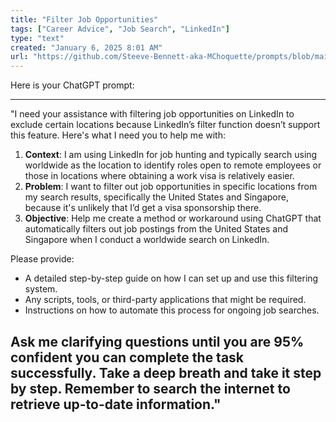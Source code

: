 ```yaml
---
title: "Filter Job Opportunities"
tags: ["Career Advice", "Job Search", "LinkedIn"]
type: "text"
created: "January 6, 2025 8:01 AM"
url: "https://github.com/Steeve-Bennett-aka-MChoquette/prompts/blob/main/filter_job_opportunities.md"
---
```


Here is your ChatGPT prompt:

---
"I need your assistance with filtering job opportunities on LinkedIn to exclude certain locations because LinkedIn’s filter function doesn’t support this feature. Here's what I need you to help me with:

1. **Context**: I am using LinkedIn for job hunting and typically search using worldwide as the location to identify roles open to remote employees or those in locations where obtaining a work visa is relatively easier.
2. **Problem**: I want to filter out job opportunities in specific locations from my search results, specifically the United States and Singapore, because it's unlikely that I’d get a visa sponsorship there.
3. **Objective**: Help me create a method or workaround using ChatGPT that automatically filters out job postings from the United States and Singapore when I conduct a worldwide search on LinkedIn.

Please provide:

- A detailed step-by-step guide on how I can set up and use this filtering system.
- Any scripts, tools, or third-party applications that might be required.
- Instructions on how to automate this process for ongoing job searches.

Ask me clarifying questions until you are 95% confident you can complete the task successfully. Take a deep breath and take it step by step. Remember to search the internet to retrieve up-to-date information."
---